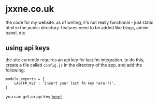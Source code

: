# jxxne.co.uk

the code for my website. as of writing, it's not really functional - just static html in the public directory. features need to be added like blogs, admin panel, etc.



## using api keys
the site currently requires an api key for last.fm integration. to do this, create a file called `config.js` in the directory of the app, and add the following:

```
module.exports = {
    LASTFM_KEY : 'insert your last fm key here!!!',
}
```

you can get an api key [here!](https://www.last.fm/api/authentication)